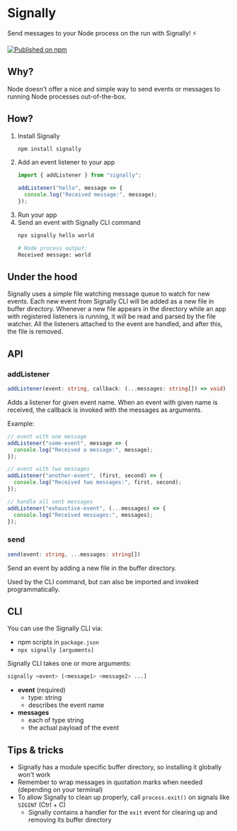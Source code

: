 # Signally

Send messages to your Node process on the run with Signally! ⚡️

[![Published on npm](https://img.shields.io/npm/v/signally.svg)](https://www.npmjs.com/package/signally)

## Why?

Node doesn't offer a nice and simple way to send events or messages to running Node processes out-of-the-box.

## How?

1. Install Signally
    ```sh
    npm install signally
    ```
2. Add an event listener to your app
    ```ts
    import { addListener } from "signally";

    addListener("hello", message => {
      console.log("Received message:", message);
    });
    ```
3. Run your app
4. Send an event with Signally CLI command
    ```sh
    npx signally hello world
    ```
    ```sh
    # Node process output:
    Received message: world
    ```

## Under the hood

Signally uses a simple file watching message queue to watch for new events. Each new event from Signally CLI will be added as a new file in buffer directory. Whenever a new file appears in the directory while an app with registered listeners is running, it will be read and parsed by the file watcher. All the listeners attached to the event are handled, and after this, the file is removed.

## API

### addListener

```ts
addListener(event: string, callback: (...messages: string[]) => void)
```

Adds a listener for given event name. When an event with given name is received, the callback is invoked with the messages as arguments.

Example:
```ts
// event with one message
addListener("some-event", message => {
  console.log("Received a message:", message);
});

// event with two messages
addListener("another-event", (first, second) => {
  console.log("Received two messages:", first, second);
});

// handle all sent messages
addListener("exhaustive-event", (...messages) => {
  console.log("Received messages:", messages);
});
```

### send

```ts
send(event: string, ...messages: string[])
```

Send an event by adding a new file in the buffer directory.

Used by the CLI command, but can also be imported and invoked programmatically.

## CLI

You can use the Signally CLI via:
* npm scripts in `package.json`
* `npx signally [arguments]`

Signally CLI takes one or more arguments:
```sh
signally <event> [<message1> <message2> ...]
```
* **event** (required)
  * type: string
  * describes the event name
* **messages**
  * each of type string
  * the actual payload of the event

## Tips & tricks

* Signally has a module specific buffer directory, so installing it globally won't work
* Remember to wrap messages in quotation marks when needed (depending on your terminal)
* To allow Signally to clean up properly, call `process.exit()` on signals like `SIGINT` (Ctrl + C)
  * Signally contains a handler for the `exit` event for clearing up and removing its buffer directory
